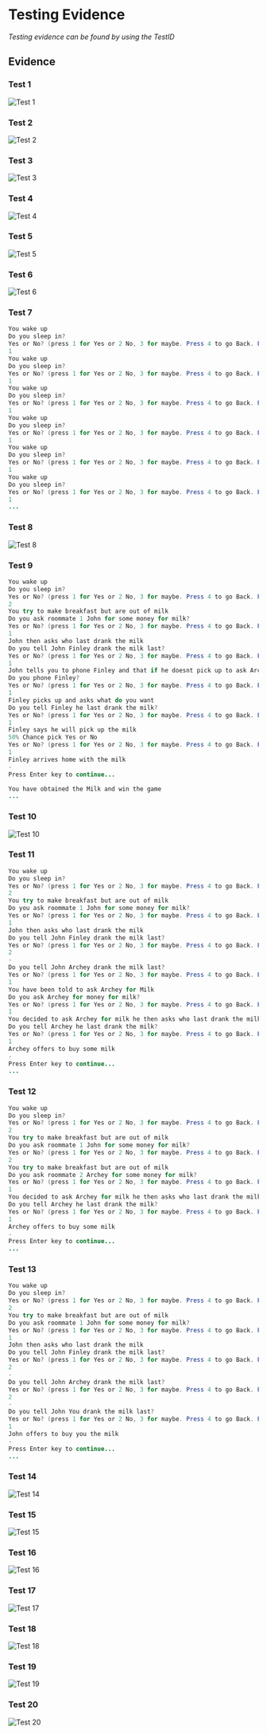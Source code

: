 # Testing Evidence

*Testing evidence can be found by using the TestID*  

## Evidence

### Test 1

![Test 1](../../Images/TestEvidence/TestID1.png)

### Test 2

![Test 2](../../Images/TestEvidence/TestID2.png)

### Test 3

![Test 3](../../Images/TestEvidence/TestID3.png)

### Test 4

![Test 4](../../Images/TestEvidence/TestID4.png)

### Test 5

![Test 5](../../Images/TestEvidence/TestID5.png)

### Test 6

![Test 6](../../Images/TestEvidence/TestID6.png)

### Test 7
```java
You wake up
Do you sleep in?
Yes or No? (press 1 for Yes or 2 No, 3 for maybe. Press 4 to go Back. Press 5 to search for nodes.)
1
You wake up
Do you sleep in?
Yes or No? (press 1 for Yes or 2 No, 3 for maybe. Press 4 to go Back. Press 5 to search for nodes.)
1
You wake up
Do you sleep in?
Yes or No? (press 1 for Yes or 2 No, 3 for maybe. Press 4 to go Back. Press 5 to search for nodes.)
1
You wake up
Do you sleep in?
Yes or No? (press 1 for Yes or 2 No, 3 for maybe. Press 4 to go Back. Press 5 to search for nodes.)
1
You wake up
Do you sleep in?
Yes or No? (press 1 for Yes or 2 No, 3 for maybe. Press 4 to go Back. Press 5 to search for nodes.)
1
You wake up
Do you sleep in?
Yes or No? (press 1 for Yes or 2 No, 3 for maybe. Press 4 to go Back. Press 5 to search for nodes.)
1
...
```

### Test 8

![Test 8](../../Images/TestEvidence/TestID8.png)

### Test 9
```java
You wake up
Do you sleep in?
Yes or No? (press 1 for Yes or 2 No, 3 for maybe. Press 4 to go Back. Press 5 to search for nodes.)
2
You try to make breakfast but are out of milk
Do you ask roommate 1 John for some money for milk?
Yes or No? (press 1 for Yes or 2 No, 3 for maybe. Press 4 to go Back. Press 5 to search for nodes.)
1
John then asks who last drank the milk
Do you tell John Finley drank the milk last?
Yes or No? (press 1 for Yes or 2 No, 3 for maybe. Press 4 to go Back. Press 5 to search for nodes.)
1
John tells you to phone Finley and that if he doesnt pick up to ask Archey instead
Do you phone Finley?
Yes or No? (press 1 for Yes or 2 No, 3 for maybe. Press 4 to go Back. Press 5 to search for nodes.)
1
Finley picks up and asks what do you want
Do you tell Finley he last drank the milk?
Yes or No? (press 1 for Yes or 2 No, 3 for maybe. Press 4 to go Back. Press 5 to search for nodes.)
1
Finley says he will pick up the milk
50% Chance pick Yes or No
Yes or No? (press 1 for Yes or 2 No, 3 for maybe. Press 4 to go Back. Press 5 to search for nodes.)
1
Finley arrives home with the milk
-
Press Enter key to continue...

You have obtained the Milk and win the game
...
```

### Test 10

![Test 10](../../Images/TestEvidence/TestID10.png)

### Test 11

```java
You wake up
Do you sleep in?
Yes or No? (press 1 for Yes or 2 No, 3 for maybe. Press 4 to go Back. Press 5 to search for nodes.)
2
You try to make breakfast but are out of milk
Do you ask roommate 1 John for some money for milk?
Yes or No? (press 1 for Yes or 2 No, 3 for maybe. Press 4 to go Back. Press 5 to search for nodes.)
1
John then asks who last drank the milk
Do you tell John Finley drank the milk last?
Yes or No? (press 1 for Yes or 2 No, 3 for maybe. Press 4 to go Back. Press 5 to search for nodes.)
2
-
Do you tell John Archey drank the milk last?
Yes or No? (press 1 for Yes or 2 No, 3 for maybe. Press 4 to go Back. Press 5 to search for nodes.)
1
You have been told to ask Archey for Milk
Do you ask Archey for money for milk?
Yes or No? (press 1 for Yes or 2 No, 3 for maybe. Press 4 to go Back. Press 5 to search for nodes.)
1
You decided to ask Archey for milk he then asks who last drank the milk
Do you tell Archey he last drank the milk?
Yes or No? (press 1 for Yes or 2 No, 3 for maybe. Press 4 to go Back. Press 5 to search for nodes.)
1
Archey offers to buy some milk
-
Press Enter key to continue...
...
```

### Test 12
```Java
You wake up
Do you sleep in?
Yes or No? (press 1 for Yes or 2 No, 3 for maybe. Press 4 to go Back. Press 5 to search for nodes.)
2
You try to make breakfast but are out of milk
Do you ask roommate 1 John for some money for milk?
Yes or No? (press 1 for Yes or 2 No, 3 for maybe. Press 4 to go Back. Press 5 to search for nodes.)
2
You try to make breakfast but are out of milk
Do you ask roommate 2 Archey for some money for milk?
Yes or No? (press 1 for Yes or 2 No, 3 for maybe. Press 4 to go Back. Press 5 to search for nodes.)
1
You decided to ask Archey for milk he then asks who last drank the milk
Do you tell Archey he last drank the milk?
Yes or No? (press 1 for Yes or 2 No, 3 for maybe. Press 4 to go Back. Press 5 to search for nodes.)
1
Archey offers to buy some milk
-
Press Enter key to continue...
...
```

### Test 13
```Java
You wake up
Do you sleep in?
Yes or No? (press 1 for Yes or 2 No, 3 for maybe. Press 4 to go Back. Press 5 to search for nodes.)
2
You try to make breakfast but are out of milk
Do you ask roommate 1 John for some money for milk?
Yes or No? (press 1 for Yes or 2 No, 3 for maybe. Press 4 to go Back. Press 5 to search for nodes.)
1
John then asks who last drank the milk
Do you tell John Finley drank the milk last?
Yes or No? (press 1 for Yes or 2 No, 3 for maybe. Press 4 to go Back. Press 5 to search for nodes.)
2
-
Do you tell John Archey drank the milk last?
Yes or No? (press 1 for Yes or 2 No, 3 for maybe. Press 4 to go Back. Press 5 to search for nodes.)
2
-
Do you tell John You drank the milk last?
Yes or No? (press 1 for Yes or 2 No, 3 for maybe. Press 4 to go Back. Press 5 to search for nodes.)
1
John offers to buy you the milk
-
Press Enter key to continue...
...
```

### Test 14

![Test 14](../../Images/TestEvidence/TestID14.png)

### Test 15

![Test 15](../../Images/TestEvidence/TestID15.png)

### Test 16

![Test 16](../../Images/TestEvidence/TestID16.png)

### Test 17

![Test 17](../../Images/TestEvidence/TestID17.png)

### Test 18

![Test 18](../../Images/TestEvidence/TestID18.png)

### Test 19

![Test 19](../../Images/TestEvidence/TestID19.png)

### Test 20

![Test 20](../../Images/TestEvidence/TestID20.png)
